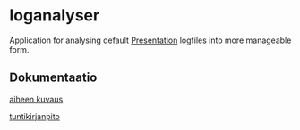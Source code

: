 # loganalyser

Application for analysing default [Presentation](http://www.neurobs.com) logfiles into more manageable form.

## Dokumentaatio
[aiheen kuvaus](dokumentaatio/aihemaarittely.md)

[tuntikirjanpito](dokumentaatio/tuntikirjanpito.md)
